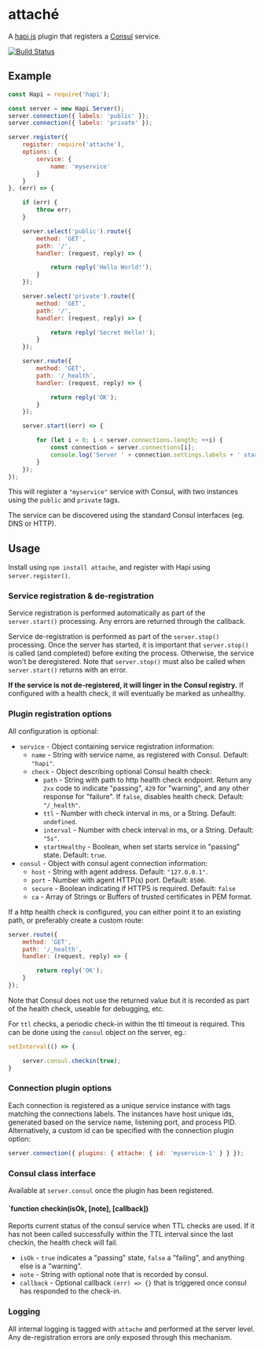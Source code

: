 # attaché

A [hapi.js](http://hapijs.com/) plugin that registers a [Consul](http://consul.io/) service.

[![Build Status](https://travis-ci.org/kanongil/attache.svg?branch=master)](https://travis-ci.org/kanongil/attache)

## Example

```js
const Hapi = require('hapi');

const server = new Hapi.Server();
server.connection({ labels: 'public' });
server.connection({ labels: 'private' });

server.register({
    register: require('attache'),
    options: {
        service: {
            name: 'myservice'
        }
    }
}, (err) => {

    if (err) {
        throw err;
    }

    server.select('public').route({
        method: 'GET',
        path: '/',
        handler: (request, reply) => {

            return reply('Hello World!');
        }
    });

    server.select('private').route({
        method: 'GET',
        path: '/',
        handler: (request, reply) => {

            return reply('Secret Hello!');
        }
    });

    server.route({
        method: 'GET',
        path: '/_health',
        handler: (request, reply) => {

            return reply('OK');
        }
    });

    server.start((err) => {

        for (let i = 0; i < server.connections.length; ++i) {
            const connection = server.connections[i];
            console.log('Server ' + connection.settings.labels + ' started at', connection.info.uri);
        }
    });
});
```

This will register a `"myservice"` service with Consul, with two instances using the `public` and `private` tags.

The service can be discovered using the standard Consul interfaces (eg. DNS or HTTP).

## Usage

Install using `npm install attache`, and register with Hapi using `server.register()`.

### Service registration & de-registration

Service registration is performed automatically as part of the `server.start()` processing.
Any errors are returned through the callback.

Service de-registration is performed as part of the `server.stop()` processing. Once the server has started,
it is important that `server.stop()` is called (and completed) before exiting the process.
Otherwise, the service won't be deregistered. Note that `server.stop()` must also be called when `server.start()`
returns with an error.

**If the service is not de-registered, it will linger in the Consul registry.** If configured with a health
check, it will eventually be marked as unhealthy.

### Plugin registration options

All configuration is optional:

 * `service` - Object containing service registration information:
   * `name` - String with service name, as registered with Consul. Default: `"hapi"`.
   * `check` - Object describing optional Consul health check:
     * `path` - String with path to http health check endpoint. Return any `2xx` code to indicate "passing",
                `429` for "warning", and any other response for "failure". If `false`, disables health check.
                Default: `"/_health"`.
     * `ttl` - Number with check interval in ms, or a String. Default: `undefined`.
     * `interval` - Number with check interval in ms, or a String. Default: `"5s"`.
     * `startHealthy` - Boolean, when set starts service in "passing" state. Default: `true`.
 * `consul` - Object with consul agent connection information:
   * `host` - String with agent address. Default: `"127.0.0.1"`.
   * `port` - Number with agent HTTP(s) port. Default: `8500`.
   * `secure` - Boolean indicating if HTTPS is required. Default: `false`
   * `ca` - Array of Strings or Buffers of trusted certificates in PEM format.

If a http health check is configured, you can either point it to an existing path, or preferably create a
custom route:

```js
server.route({
    method: 'GET',
    path: '/_health',
    handler: (request, reply) => {

        return reply('OK');
    }
});
```

Note that Consul does not use the returned value but it is recorded as part of the health check, useable
for debugging, etc.

For `ttl` checks, a periodic check-in within the ttl timeout is required. This can be done using the `consul`
object on the server, eg.:

```js
setInterval(() => {

    server.consul.checkin(true);
}
```

### Connection plugin options

Each connection is registered as a unique service instance with tags matching the connections labels.
The instances have host unique ids, generated based on the service name, listening port, and process PID.
Alternatively, a custom id can be specified with the connection plugin option:

```js
server.connection({ plugins: { attache: { id: 'myservice-1' } } });
```

### Consul class interface

Available at `server.consul` once the plugin has been registered.

#### `function checkin(isOk, [note], [callback])

Reports current status of the consul service when TTL checks are used. If it has not been called
successfully within the TTL interval since the last checkin, the health check will fail.

 * `isOk` - `true` indicates a "passing" state, `false` a "failing", and anything else is a "warning".
 * `note` - String with optional note that is recorded by consul.
 * `callback` - Optional callback `(err) => {}` that is triggered once consul has responded to the check-in.

### Logging

All internal logging is tagged with `attache` and performed at the server level.
Any de-registration errors are only exposed through this mechanism.

